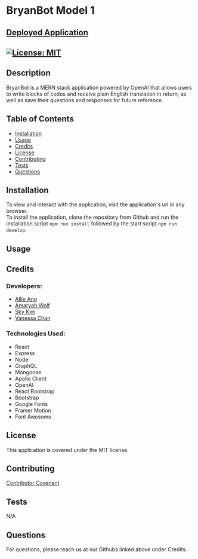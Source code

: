 # BryanBot Model 1

## [Deployed Application]()

## [![License: MIT](https://img.shields.io/badge/License-MIT-yellow.svg)](https://opensource.org/licenses/MIT)

## Description
BryanBot is a MERN stack application powered by OpenAI that allows users to write blocks of codes and receive plain English translation in return, as well as save their questions and responses for future reference.

## Table of Contents
- [Installation](#installation)
- [Usage](#usage)
- [Credits](#credits)
- [License](#license)
- [Contributing](#contributing)
- [Tests](#tests)
- [Questions](#questions)

## Installation
To view and interact with the application, visit the application's url in any browser. <br>
To install the application, clone the repository from Github and run the installation script ```npm run install``` followed by the start script ```npm run develop```.

## Usage

## Credits
### Developers:
- [Allie Ang](https://github.com/Allie-Ang) <br>
- [Amaryah Wolf](https://github.com/amaryahwolf) <br>
- [Sky Kim](https://github.com/sjk777) <br>
- [Vanessa Chan](https://github.com/vchan852) <br>

### Technologies Used:
- React
- Express
- Node
- GraphQL
- Mongoose
- Apollo Client
- OpenAI
- React Bootstrap
- Bootstrap
- Google Fonts
- Framer Motion
- Font Awesome

## License
This application is covered under the MIT license.

## Contributing
[Contributor Covenant](https://www.contributor-covenant.org/version/2/1/code_of_conduct/)

## Tests
N/A

## Questions
For questions, please reach us at our Githubs linked above under Credits.